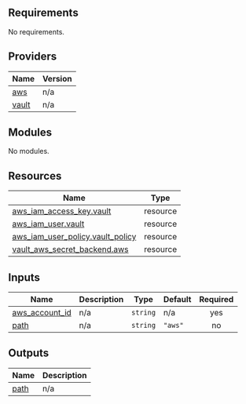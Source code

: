 ## Requirements

No requirements.

## Providers

| Name | Version |
|------|---------|
| <a name="provider_aws"></a> [aws](#provider\_aws) | n/a |
| <a name="provider_vault"></a> [vault](#provider\_vault) | n/a |

## Modules

No modules.

## Resources

| Name | Type |
|------|------|
| [aws_iam_access_key.vault](https://registry.terraform.io/providers/hashicorp/aws/latest/docs/resources/iam_access_key) | resource |
| [aws_iam_user.vault](https://registry.terraform.io/providers/hashicorp/aws/latest/docs/resources/iam_user) | resource |
| [aws_iam_user_policy.vault_policy](https://registry.terraform.io/providers/hashicorp/aws/latest/docs/resources/iam_user_policy) | resource |
| [vault_aws_secret_backend.aws](https://registry.terraform.io/providers/hashicorp/vault/latest/docs/resources/aws_secret_backend) | resource |

## Inputs

| Name | Description | Type | Default | Required |
|------|-------------|------|---------|:--------:|
| <a name="input_aws_account_id"></a> [aws\_account\_id](#input\_aws\_account\_id) | n/a | `string` | n/a | yes |
| <a name="input_path"></a> [path](#input\_path) | n/a | `string` | `"aws"` | no |

## Outputs

| Name | Description |
|------|-------------|
| <a name="output_path"></a> [path](#output\_path) | n/a |
